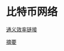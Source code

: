 # 比特币网络

[通义效率链接](https://lxblog.com/efficiency/U/LEMeANli5ZVIHTxzxFCcUFFHvKfbjv4n)

[摘要](abstract.md)
